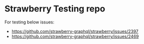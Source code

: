 # Strawberry Testing repo
For testing below issues:
- <https://github.com/strawberry-graphql/strawberry/issues/2397>
- <https://github.com/strawberry-graphql/strawberry/issues/2469>
